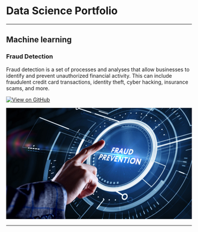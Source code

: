 # Data Science Portfolio
---
## Machine learning

### Fraud Detection

Fraud detection is a set of processes and analyses that allow businesses to identify and prevent unauthorized financial activity. This can include fraudulent credit card transactions, identity theft, cyber hacking, insurance scams, and more.

[![View on GitHub](https://img.shields.io/badge/GitHub-View_on_GitHub-blue?logo=GitHub)](https://github.com/sajankedia/fraud_detection)

<center><img src="assets/img/FraudPrevention.jpg"/></center>

---
